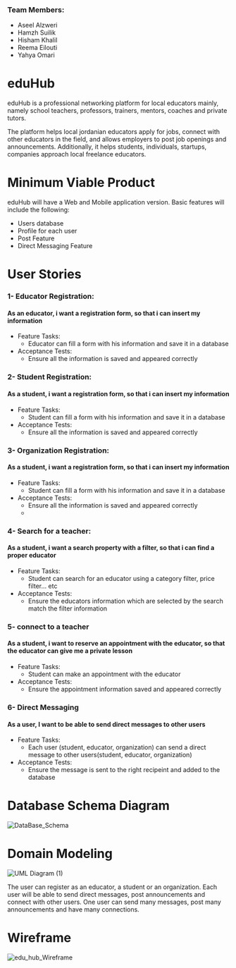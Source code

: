 ### Team Members:
- Aseel Alzweri
- Hamzh Suilik
- Hisham Khalil
- Reema Eilouti
- Yahya Omari

# eduHub

eduHub is a professional networking platform for local educators mainly, namely school teachers, professors, trainers, mentors, coaches and private tutors.

The platform helps local jordanian educators apply for jobs, connect with other educators in the field, and allows employers to post job openings and announcements.
Additionally, it helps students, individuals, startups, companies approach local freelance educators.

# Minimum Viable Product

eduHub will have a Web and Mobile application version. Basic features will include the following:
- Users database 
- Profile for each user
- Post Feature
- Direct Messaging Feature

# User Stories

### 1- Educator  Registration:
#### As an educator, i want a registration form, so that i can insert my information
- Feature Tasks:
	- Educator can fill a form with his information and save it in a database 
- Acceptance Tests:
	- Ensure all the information is saved and appeared correctly

### 2- Student  Registration:
#### As a student, i want a registration form, so that i can insert my information
- Feature Tasks:
	- Student can fill a form with his information and save it in a database 
- Acceptance Tests:
	- Ensure all the information is saved and appeared correctly
	 
### 3- Organization  Registration:
#### As a student, i want a registration form, so that i can insert my information
- Feature Tasks:
	- Student can fill a form with his information and save it in a database 
- Acceptance Tests:
	- Ensure all the information is saved and appeared correctly
	- 
### 4- Search for a teacher:
#### As a student, i want a search property with a filter, so that i can find a proper educator 
- Feature Tasks:
	- Student can search for an educator using a category filter, price filter… etc
- Acceptance Tests:
	- Ensure the educators information which are selected  by the search match the filter information

### 5-  connect to a teacher
#### As a student, i want to reserve an appointment with the educator, so that the educator can give me a private lesson
- Feature Tasks:
	- Student can make an appointment with the educator 
- Acceptance Tests:
	- Ensure the appointment information saved and appeared correctly 

### 6-  Direct Messaging
#### As a user, I want to be able to send direct messages to other users
- Feature Tasks:
	-  Each user (student, educator, organization) can send a direct message to other users(student, educator, organization)
- Acceptance Tests:
	- Ensure the message is sent to the right recipeint and added to the database

# Database Schema Diagram
![DataBase_Schema](https://user-images.githubusercontent.com/77917134/124824715-6990c980-df7b-11eb-8dcb-269e3da74b1a.PNG)

# Domain Modeling
![UML Diagram (1)](https://user-images.githubusercontent.com/77917134/124882220-d4bcb900-dfd8-11eb-8861-d048d0ab8bf8.jpg)

The user can register as an educator, a student or an organization. Each user will be able to send direct messages, post announcements and connect with other users.
One user can send many messages, post many announcements and have many connections. 


# Wireframe 
![edu_hub_Wireframe](https://i.ibb.co/SmYN0mm/Wireframe-edu-hub.png)

